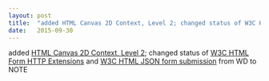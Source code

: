 ```yaml
---
layout: post
title:  "added HTML Canvas 2D Context, Level 2; changed status of W3C HTML Form HTTP Extensions and W3C HTML JSON form submission from WD to NOTE"
date:   2015-09-30
---
```


added <a href="http://www.w3.org/TR/2dcontext2/">HTML Canvas 2D Context, Level 2</a>; changed status of <a href="http://www.w3.org/TR/form-http-extensions/">W3C HTML Form HTTP Extensions</a> and <a href="http://www.w3.org/TR/html-json-forms/">W3C HTML JSON form submission</a> from WD to NOTE

